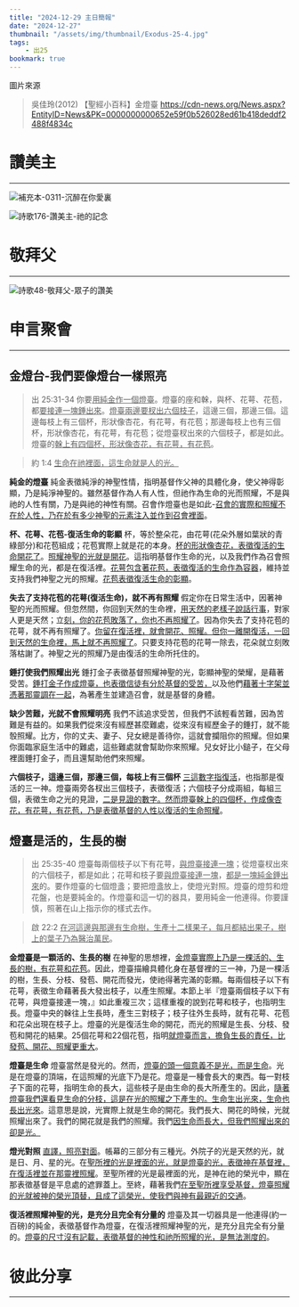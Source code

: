 ```yaml
---
title: "2024-12-29 主日簡報"
date: "2024-12-27"
thumbnail: "/assets/img/thumbnail/Exodus-25-4.jpg"
tags:
    - 出25
bookmark: true
---
```


圖片來源
> 吳佳玲(2012) 【聖經小百科】金燈臺 https://cdn-news.org/News.aspx?EntityID=News&PK=0000000000652e59f0b526028ed61b418deddf2488f4834c

# 讚美主
___

![補充本-0311-沉醉在你愛裏](/assets/img/hymns/hymn-supplement-311.jpg "補充本-0311-沉醉在你愛裏")

![詩歌176-讚美主-祂的記念](/assets/img/hymns/hymn-176.jpg "詩歌176-讚美主-祂的記念")

# 敬拜父
___

![詩歌48-敬拜父-眾子的讚美](/assets/img/hymns/hymn-48.jpg "詩歌48-敬拜父-眾子的讚美")

# 申言聚會
___

## 金燈台-我們要像燈台一樣照亮

> 出 25:31-34 你要<u>用純金作一個燈</u><u>臺</u>。燈臺的座和榦，與杯、花萼、花苞，都<u>要接連一塊錘出來</u>。<u>燈臺兩邊要杈出六個枝子</u>，這邊三個，那邊三個。這邊每枝上有三個杯，形狀像杏花，有花萼，有花苞；那邊每枝上也有三個杯，形狀像杏花，有花萼，有花苞；從燈臺杈出來的六個枝子，都是如此。燈臺的<u>榦上有四個杯，形狀像杏花，有花萼，有花苞</u>。

> 約 1:4 <u>生命在</u><u>祂</u><u>裡面，這生命就是人的光。</u>

**純金的燈臺** 純金表徵純淨的神聖性情，指明基督作父神的具體化身，使父神得彰顯，乃是純淨神聖的。雖然基督作為人有人性，但祂作為生命的光而照耀，不是與祂的人性有關，乃是與祂的神性有關。召會作燈臺也是如此-<u>召會的實際和照耀不在於人性，乃在於有多少神聖的元素注入並作到召會</u><u>裡</u><u>面</u>。

**杯、花萼、花苞-復活生命的彰顯** 杯，等於整朵花，由花萼(花朵外層如葉狀的青綠部分)和花苞組成；花苞實際上就是花的本身。<u>杯的形狀像杏花，表徵復活的生命開花了</u>。<u>照耀神聖的光就是開花</u>。這指明基督作生命的光，以及我們作為召會照耀生命的光，都是在復活裡。<u>花萼包含著花苞，表徵復活的生命作為容器</u>，維持並支持我們神聖之光的照耀。<u>花苞表徵復活生命的彰顯</u>。

**失去了支持花苞的花萼(復活生命)，就不再有照耀** 假定你在日常生活中，因著神聖的光而照耀。但忽然間，你回到天然的生命裡，<u>用天然的老樣子說話行事</u>，對家人更是天然；立<u>刻，你的花苞敗落了，你也不再照耀了</u>。因為你失去了支持花苞的花萼，就不再有照耀了。<u>你留在復活</u><u>裡</u><u>，就會開花、照耀。但你一離開復活，一回到天然的生命</u><u>裡</u><u>，馬上就不再照耀了</u>。只要支持花苞的花萼一除去，花朵就立刻敗落枯謝了。神聖之光的照耀乃是由復活的生命所托住的。

**錘打使我們照耀出光** 錘打金子表徵基督照耀神聖的光，彰顯神聖的榮耀，是藉著受苦。<u>錘打金子作成燈臺，也表徵信徒有分於基督的受苦，</u>以及他們<u>藉著十字架並憑著那靈調在一起</u>，為著產生並建造召會，就是基督的身體。

**缺少苦難，光就不會照耀明亮** 我們不該追求受苦，但我們不該輕看苦難，因為苦難是有益的。如果我們從來沒有經歷甚麼難處，從來沒有經歷金子的錘打，就不能彀照耀。比方，你的丈夫、妻子、兒女總是善待你，這就會攔阻你的照耀。但如果你面臨家庭生活中的難處，這些難處就會幫助你來照耀。兒女好比小鎚子，在父母裡面錘打金子，而且還幫助他們來照耀。

**六個枝子，這邊三個，那邊三個，每枝上有三個杯** <u>三這數字指復活</u>，也指那是復活的三一神。燈臺兩旁各杈出三個枝子，表徵復活；六個枝子分成兩組，每組三個，表徵生命之光的見證，<u>二是見證的數字。然而燈臺榦上的四個杯，作成像杏花，有花萼，有花苞，乃是表徵基督的人性以復活的生命照耀</u>。

## 燈臺是活的，生長的樹

> 出 25:35-40 燈臺每兩個枝子以下有花萼，<u>與燈</u><u>臺</u><u>接連一塊</u>；從燈臺杈出來的六個枝子，都是如此；花萼和枝子要<u>與燈</u><u>臺</u><u>接連一塊</u>，<u>都是一塊純金</u><u>錘</u><u>出來</u>的。要作燈臺的七個燈盞；要把燈盞放上，使燈光對照。燈臺的燈剪和燈花盤，也是要純金的。作燈臺和這一切的器具，要用純金一他連得。你要謹慎，照著在山上指示你的樣式去作。

> 啟 22:2 <u>在河這邊與那邊有生命樹，生產十二樣果子，每月都結出果子，樹上的葉子乃為醫治萬民</u>。

**金燈臺是一顆活的、生長的樹** 在神聖的思想裡，<u>金燈</u><u>臺</u><u>實際上乃是</u><u>一棵活的</u><u>、生長的樹，有花萼和花苞</u>。因此，燈臺描繪具體化身在基督裡的三一神，乃是一棵活的樹，生長、分枝、發苞、開花而發光，使祂得著完滿的彰顯。每兩個枝子以下有花萼，表徵生命藉著長大發出枝子，以產生照耀。本節上半『燈臺兩個枝子以下有花萼，與燈臺接連一塊，』如此重複三次；這樣重複的說到花萼和枝子，也指明生長。燈臺中央的榦往上生長時，產生三對枝子；枝子往外生長時，就有花萼、花苞和花朵出現在枝子上。燈臺的光是復活生命的開花，而光的照耀是生長、分枝、發苞和開花的結果。25個花萼和22個花苞，指明<u>就燈臺而言，擔負生長的責任，比發苞、開花、照耀更重大</u>。

**燈臺是生命** 燈臺當然是發光的。然而，<u>燈臺的頭一個意義不是光，而是生命</u>。光是在燈臺的頂端，在這照耀的光底下乃是花。燈臺是一種會長大的東西。每一對枝子下面的花萼，指明生命的長大，這些枝子是由生命的長大所產生的。因此，<u>隨著燈臺我們還看見生命的分枝，這是在光的照耀之下產生的。生命生出光來，生命也長出光來</u>。這意思是說，光實際上就是生命的開花。我們長大、開花的時候，光就照耀出來了。我們的開花就是我們的照耀。我們<u>因生命而長大，但我們照耀出來的卻是光。</u>

**燈光對照** <u>直譯，照亮對面</u>。帳幕的三部分有三種光。外院子的光是天然的光，就是日、月、星的光。在<u>聖所</u><u>裡</u><u>的光是</u><u>裡</u><u>面的光，就是燈</u><u>臺</u><u>的光，表徵神在基督</u><u>裡</u><u>，在復活</u><u>裡</u><u>並在</u><u>那靈</u><u>裡</u><u>照耀</u>。至聖所裡的光是最裡面的光，是神在祂的榮光中，顯在那表徵基督是平息處的遮罪蓋上。至終，藉著我們<u>在至聖所</u><u>裡</u><u>享受基督，燈</u><u>臺</u><u>照耀的光就被神的榮光頂替，且成了這榮光，使我們與神有最親近的交通</u>。

**復活裡照耀神聖的光，是充分且完全有分量的** 燈臺及其一切器具是一他連得(約一百磅)的純金，表徵基督作為燈臺，在復活裡照耀神聖的光，是充分且完全有分量的。<u>燈臺的尺寸沒有記載，表徵基督的神性和祂所照耀的光，是無法測度的</u>。

# 彼此分享
___

